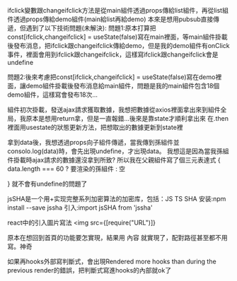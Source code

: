ifclick變數跟changeifclick方法是從main組件透過props傳給list組件，再從list組件透過props傳給demo組件(main給list再給demo)
本來是想用pubsub直接傳遞，但遇到了以下技術問題(未解決):
   問題1:原本打算把const[ifclick,changeifclick] = useState(false)寫在main裡面，等main組件掛載後發布消息，把ifclick跟changeifclick傳給demo，但是我的demo組件有onClick事件，裡面會用到ifclick跟changeifclick，這樣寫ifclick跟changeifclick會是undefine

   問題2:後來考慮把const[ifclick,changeifclick] = useState(false)寫在demo裡面，讓demo組件掛載後發布消息給main組件，問題是我的main組件包含18個demo組件，這樣寫會發布18次...



組件初次掛載，發送ajax請求獲取數據，我想把數據從axios裡面拿出來到組件全局，我原本是想用return拿，但是一直報錯...後來是靠state才順利拿出來
在.then裡面用usestate的狀態更新方法，把想取出的數據更新到state裡


拿到data後，我想透過props向子組件傳遞，當我傳到孫組件並consolo.log(data)時，會先出現undefine，才出現data。 我想這是因為當我孫組件掛載時ajax請求的數據還沒拿到所致? 所以我在父親組件寫了個三元表達式 { data.length === 60 ?  要渲染的孫組件   :   空<div></div> } 就不會有undefine的問題了


jsSHA是一个用+实现完整系列加密算法的加密库，包括：JS TS SHA
安装:npm install --save jssha
引入:import jsSHA from 'jssha'

react中的引入圖片寫法 <img src={[require("URL")]}

原本在想回到首頁的功能要怎實現，結果用 <Link to="/">內容</Link> 就實現了，配對路徑<Route/>甚至都不用寫。神奇

如果再hooks外部寫判斷式，會出現Rendered more hooks than during the previous render的錯誤，把判斷式寫進hooks的內部就ok了